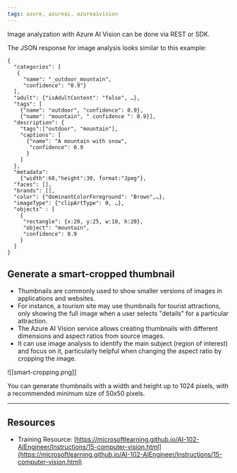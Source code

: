 ```yaml
---
tags: azure, azureai, azureaivision
---
```


Image analyzation with Azure AI Vision can be done via REST or SDK.

The JSON response for image analysis looks similar to this example:

```
{
  "categories": [
   {
     "name": "_outdoor_mountain",
     "confidence": "0.9"}
  ],
  "adult": {"isAdultContent": "false", …},
  "tags": [
    {"name": "outdoor", "confidence": 0.9},
    {"name": "mountain", " confidence ": 0.9}],
  "description": {
    "tags":["outdoor", "mountain"],
    "captions": [
      {"name": "A mountain with snow",
       "confidence": 0.9
      }
    ]
  },
  "metadata":
    {"width":60,"height":30, format:"Jpeg"},
  "faces": [],
  "brands": [],
  "color": {"dominantColorForeground": "Brown",…},
  "imageType": {"clipArtType": 0, …},
  "objects" : [
    {
     "rectangle": {x:20, y:25, w:10, h:20},
     "object": "mountain",
     "confidence": 0.9
    }
  ]
}
```

## Generate a smart-cropped thumbnail

-   Thumbnails are commonly used to show smaller versions of images in applications and websites.
-   For instance, a tourism site may use thumbnails for tourist attractions, only showing the full image when a user selects "details" for a particular attraction.
-   The Azure AI Vision service allows creating thumbnails with different dimensions and aspect ratios from source images.
-   It can use image analysis to identify the main subject (region of interest) and focus on it, particularly helpful when changing the aspect ratio by cropping the image.

![[smart-cropping.png]]

You can generate thumbnails with a width and height up to 1024 pixels, with a recommended minimum size of 50x50 pixels.

---

## Resources

-   Training Resource: [https://microsoftlearning.github.io/AI-102-AIEngineer/Instructions/15-computer-vision.html](https://microsoftlearning.github.io/AI-102-AIEngineer/Instructions/15-computer-vision.html)
